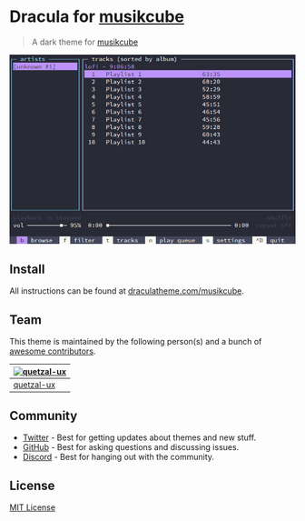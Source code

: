 # Dracula for [musikcube](https://github.com/clangen/musikcube)

> A dark theme for [musikcube](https://github.com/clangen/musikcube)

![Screenshot](./screenshot.png)

## Install

All instructions can be found at [draculatheme.com/musikcube](https://draculatheme.com/musikcube).

## Team

This theme is maintained by the following person(s) and a bunch of [awesome contributors](https://github.com/dracula/musikcube/graphs/contributors).

| [![quetzal-ux](https://github.com/quetzal-ux.png?size=100)](https://github.com/quetzal-ux) |
| ------------------------------------------------------------------------------------------ |
| [quetzal-ux](https://github.com/quetzal-ux)                                                |

## Community

- [Twitter](https://twitter.com/draculatheme) - Best for getting updates about themes and new stuff.
- [GitHub](https://github.com/dracula/dracula-theme/discussions) - Best for asking questions and discussing issues.
- [Discord](https://draculatheme.com/discord-invite) - Best for hanging out with the community.

## License

[MIT License](./LICENSE)
